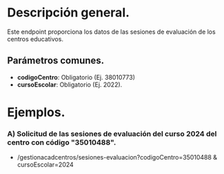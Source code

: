 # Descripción general.

Este endpoint proporciona los datos de las sesiones de evaluación de los centros educativos.

## Parámetros comunes.
* **codigoCentro**: Obligatorio (Ej. 38010773)
* **cursoEscolar**: Obligatorio (Ej. 2022).

# Ejemplos.
### A) Solicitud de las sesiones de evaluación del curso 2024 del centro con código "35010488".
* /gestionacadcentros/sesiones-evaluacion?codigoCentro=35010488 & cursoEscolar=2024
